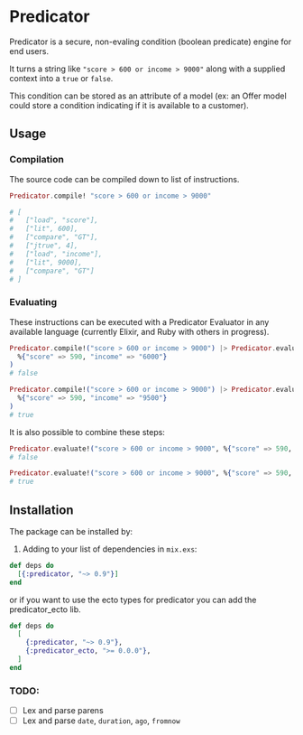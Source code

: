 # Predicator

Predicator is a secure, non-evaling condition (boolean predicate) engine for end users.

It turns a string like `"score > 600 or income > 9000"` along with a supplied context into a `true` or `false`.

This condition can be stored as an attribute of a model (ex: an Offer model could store a condition indicating if it is available to a customer).

## Usage

### Compilation

The source code can be compiled down to list of instructions.

```elixir
Predicator.compile! "score > 600 or income > 9000"

# [
#   ["load", "score"],
#   ["lit", 600],
#   ["compare", "GT"],
#   ["jtrue", 4],
#   ["load", "income"],
#   ["lit", 9000],
#   ["compare", "GT"]
# ]
```

### Evaluating

These instructions can be executed with a Predicator Evaluator in any available language (currently Elixir, and Ruby with others in progress).

```elixir
Predicator.compile!("score > 600 or income > 9000") |> Predicator.evaluate_instructions!(
  %{"score" => 590, "income" => "6000"}
)
# false

Predicator.compile!("score > 600 or income > 9000") |> Predicator.evaluate_instructions!(
  %{"score" => 590, "income" => "9500"}
)
# true
```

It is also possible to combine these steps:

```elixir
Predicator.evaluate!("score > 600 or income > 9000", %{"score" => 590, "income" => "7500"})
# false

Predicator.evaluate!("score > 600 or income > 9000", %{"score" => 590, "income" => "9500"})
# true
```

## Installation

The package can be installed by:

1. Adding to your list of dependencies in `mix.exs`:

  ```elixir
  def deps do
    [{:predicator, "~> 0.9"}]
  end
  ```

  or if you want to use the ecto types for predicator you can add the predicator_ecto lib.

  ```elixir
  def deps do
    [
      {:predicator, "~> 0.9"},
      {:predicator_ecto, ">= 0.0.0"},
    ]
  end
  ```

### TODO:

- [ ] Lex and parse parens
- [ ] Lex and parse `date`, `duration`, `ago`, `fromnow`
